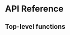 # API Reference

## Top-level functions

```{autofunction} pygmrt.tiles.download_tiles
```

```{autofunction} pygmrt.tiles.get_path
```
